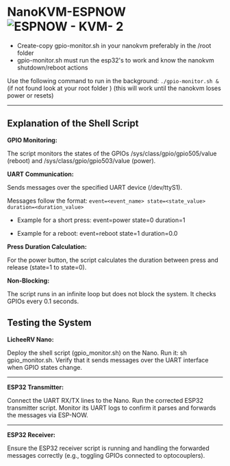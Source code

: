 # NanoKVM-ESPNOW![ESPNOW - KVM- 2](https://github.com/user-attachments/assets/d24a88ca-6285-45cf-bb32-3b819c7f29ab)

- Create-copy gpio-monitor.sh in your nanokvm preferably in the /root folder 
- gpio-monitor.sh must run the esp32's to work and know the nanokvm shutdown/reboot actions

Use the following command to run in the background: 
```./gpio-monitor.sh &```
(if not found look at your root folder )
(this will work until the nanokvm loses power or resets)

---------------------------------------------------
##
Explanation of the Shell Script
-------------
**GPIO Monitoring:**

The script monitors the states of the GPIOs /sys/class/gpio/gpio505/value (reboot) and /sys/class/gpio/gpio503/value (power).

**UART Communication:**

Sends messages over the specified UART device (/dev/ttyS1).

Messages follow the format:
``
event=<event_name> state=<state_value> duration=<duration_value>
``

- Example for a short press: event=power state=0 duration=1 

- Example for a reboot: event=reboot state=1 duration=0.0

**Press Duration Calculation:**

For the power button, the script calculates the duration between press and release (state=1 to state=0).

**Non-Blocking:**

The script runs in an infinite loop but does not block the system. It checks GPIOs every 0.1 seconds.

##
Testing the System
------------
**LicheeRV Nano:**

Deploy the shell script (gpio_monitor.sh) on the Nano.
Run it: sh gpio_monitor.sh.
Verify that it sends messages over the UART interface when GPIO states change.

---------------

**ESP32 Transmitter:**

Connect the UART RX/TX lines to the Nano.
Run the corrected ESP32 transmitter script.
Monitor its UART logs to confirm it parses and forwards the messages via ESP-NOW.

--------------------

**ESP32 Receiver:**

Ensure the ESP32 receiver script is running and handling the forwarded messages correctly (e.g., toggling GPIOs connected to optocouplers).

